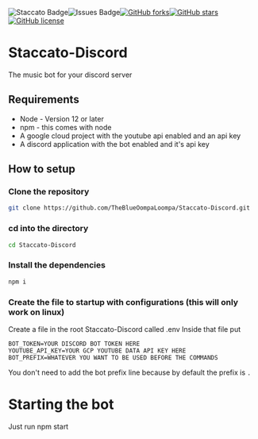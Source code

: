 ![Staccato Badge](https://img.shields.io/badge/Staccato-Discord-blueviolet)![Issues Badge](https://img.shields.io/github/issues/TheBlueOompaLoompa/Staccato-Discord)[![GitHub forks](https://img.shields.io/github/forks/TheBlueOompaLoompa/Staccato-Discord)](https://github.com/TheBlueOompaLoompa/Staccato-Discord/network)[![GitHub stars](https://img.shields.io/github/stars/TheBlueOompaLoompa/Staccato-Discord)](https://github.com/TheBlueOompaLoompa/Staccato-Discord/stargazers)[![GitHub license](https://img.shields.io/github/license/TheBlueOompaLoompa/Staccato-Discord)](https://github.com/TheBlueOompaLoompa/Staccato-Discord)
# Staccato-Discord
The music bot for your discord server
## Requirements
* Node - Version 12 or later
* npm - this comes with node
* A google cloud project with the youtube api enabled and an api key
* A discord application with the bot enabled and it's api key
## How to setup
### Clone the repository
```bash
git clone https://github.com/TheBlueOompaLoompa/Staccato-Discord.git
```
### cd into the directory
```bash
cd Staccato-Discord
```
### Install the dependencies
```bash
npm i
```
### Create the file to startup with configurations (this will only work on linux)
Create a file in the root Staccato-Discord called .env
Inside that file put
```
BOT_TOKEN=YOUR DISCORD BOT TOKEN HERE
YOUTUBE_API_KEY=YOUR GCP YOUTUBE DATA API KEY HERE
BOT_PREFIX=WHATEVER YOU WANT TO BE USED BEFORE THE COMMANDS
```
You don't need to add the bot prefix line because by default the prefix is ```.```
# Starting the bot
Just run npm start